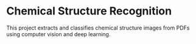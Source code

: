 # Chemical Structure Recognition

This project extracts and classifies chemical structure images from PDFs using computer vision and deep learning.
